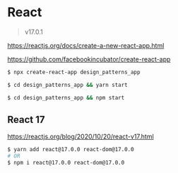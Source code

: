 # React

> v17.0.1

https://reactjs.org/docs/create-a-new-react-app.html

https://github.com/facebookincubator/create-react-app

```sh
$ npx create-react-app design_patterns_app

$ cd design_patterns_app && yarn start

$ cd design_patterns_app && npm start

```

## React 17

https://reactjs.org/blog/2020/10/20/react-v17.html

```sh
$ yarn add react@17.0.0 react-dom@17.0.0
# OR
$ npm i react@17.0.0 react-dom@17.0.0

```
